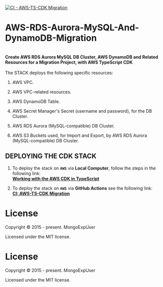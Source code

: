 [![CI - AWS-TS-CDK Migration](https://github.com/MongoExpUser/AWS-RDS-Aurora-MySQL-And-DynamoDB-Migration/actions/workflows/aws-migration-cdk.yml/badge.svg)](https://github.com/MongoExpUser/AWS-RDS-Aurora-MySQL-And-DynamoDB-Migration/actions/workflows/aws-migration-cdk.yml)

# AWS-RDS-Aurora-MySQL-And-DynamoDB-Migration

<br>
<strong>
Create AWS RDS Aurora MySQL DB Cluster, AWS DynamoDB and Related Resources for a Migration Project, with AWS TypeScript CDK
</strong>
<br><br>
The  STACK deploys the following specific resources:

1) AWS VPC.

2) AWS VPC-related resources.

3) AWS DynamoDB Table.

4) AWS Secret Manager's Secret (username and password), for the DB Cluster.

5) AWS RDS Aurora (MySQL-compatible) DB Cluster.

6) AWS S3 Buckets used, for Import and Export, by AWS RDS Aurora (MySQL-compatible) DB Cluster.

## DEPLOYING THE CDK STACK

1) To deploy the stack  on <strong>```AWS```</strong> via <strong>Local Computer</strong>, follow the steps in the following link:<br>
<strong><a href="https://docs.aws.amazon.com/cdk/latest/guide/work-with-cdk-typescript.html" rel="nofollow"> Working with the AWS CDK in TypeScript</a></p></strong>
 
 
2) To deploy the stack  on <strong>```AWS```</strong> via <strong>GitHub Actions</strong> see the following link: <br>
 <strong><a href="https://github.com/MongoExpUser/AWS-RDS-Aurora-MySQL-And-DynamoDB-Migration/blob/main/.github/workflows/aws-migration-cdk.yml" rel="nofollow">CI: AWS-TS-CDK Migration</a></p></strong>
  

# License

Copyright © 2015 - present. MongoExpUser

Licensed under the MIT license.

  
  

# License

Copyright © 2015 - present. MongoExpUser

Licensed under the MIT license.
